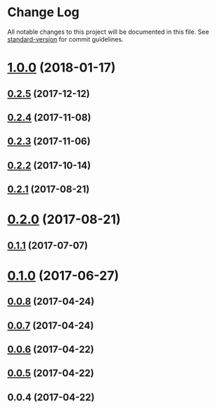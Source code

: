 # Change Log

All notable changes to this project will be documented in this file. See [standard-version](https://github.com/conventional-changelog/standard-version) for commit guidelines.

<a name="1.0.0"></a>
# [1.0.0](https://github.com/chenqingspring/react-lottie/compare/v0.2.5...v1.0.0) (2018-01-17)



<a name="0.2.5"></a>
## [0.2.5](https://github.com/chenqingspring/react-lottie/compare/v0.2.4...v0.2.5) (2017-12-12)



<a name="0.2.4"></a>
## [0.2.4](https://github.com/chenqingspring/react-lottie/compare/v0.2.3...v0.2.4) (2017-11-08)



<a name="0.2.3"></a>
## [0.2.3](https://github.com/chenqingspring/react-lottie/compare/v0.2.2...v0.2.3) (2017-11-06)



<a name="0.2.2"></a>
## [0.2.2](https://github.com/chenqingspring/react-lottie/compare/v0.2.1...v0.2.2) (2017-10-14)



<a name="0.2.1"></a>
## [0.2.1](https://github.com/chenqingspring/react-lottie/compare/v0.2.0...v0.2.1) (2017-08-21)



<a name="0.2.0"></a>
# [0.2.0](https://github.com/chenqingspring/react-lottie/compare/v0.1.1...v0.2.0) (2017-08-21)



<a name="0.1.1"></a>
## [0.1.1](https://github.com/chenqingspring/react-lottie/compare/v0.1.0...v0.1.1) (2017-07-07)



<a name="0.1.0"></a>
# [0.1.0](https://github.com/chenqingspring/react-lottie/compare/v0.0.8...v0.1.0) (2017-06-27)



<a name="0.0.8"></a>
## [0.0.8](https://github.com/chenqingspring/react-lottie/compare/v0.0.7...v0.0.8) (2017-04-24)



<a name="0.0.7"></a>
## [0.0.7](https://github.com/chenqingspring/react-lottie/compare/v0.0.6...v0.0.7) (2017-04-24)



<a name="0.0.6"></a>
## [0.0.6](https://github.com/chenqingspring/react-lottie/compare/v0.0.5...v0.0.6) (2017-04-22)



<a name="0.0.5"></a>
## [0.0.5](https://github.com/chenqingspring/react-lottie/compare/v0.0.4...v0.0.5) (2017-04-22)



<a name="0.0.4"></a>
## 0.0.4 (2017-04-22)
